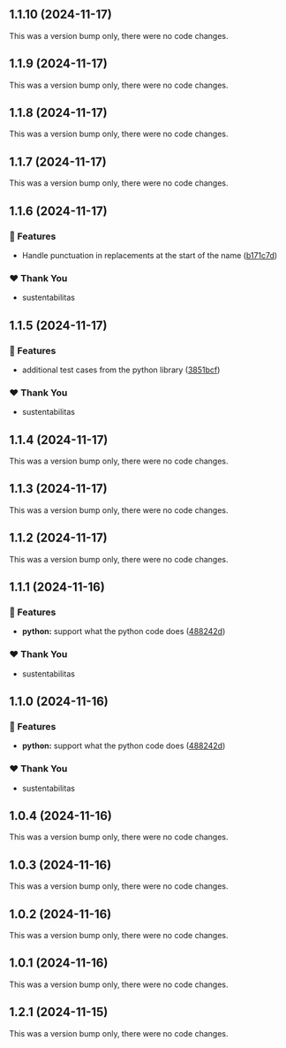 ## 1.1.10 (2024-11-17)

This was a version bump only, there were no code changes.

## 1.1.9 (2024-11-17)

This was a version bump only, there were no code changes.

## 1.1.8 (2024-11-17)

This was a version bump only, there were no code changes.

## 1.1.7 (2024-11-17)

This was a version bump only, there were no code changes.

## 1.1.6 (2024-11-17)

### 🚀 Features

- Handle punctuation in replacements at the start of the name ([b171c7d](https://github.com/qonstrue/opensource/commit/b171c7d))

### ❤️  Thank You

- sustentabilitas

## 1.1.5 (2024-11-17)

### 🚀 Features

- additional test cases from the python library ([3851bcf](https://github.com/qonstrue/opensource/commit/3851bcf))

### ❤️  Thank You

- sustentabilitas

## 1.1.4 (2024-11-17)

This was a version bump only, there were no code changes.

## 1.1.3 (2024-11-17)

This was a version bump only, there were no code changes.

## 1.1.2 (2024-11-17)

This was a version bump only, there were no code changes.

## 1.1.1 (2024-11-16)

### 🚀 Features

- **python:** support what the python code does ([488242d](https://github.com/qonstrue/opensource/commit/488242d))

### ❤️  Thank You

- sustentabilitas

## 1.1.0 (2024-11-16)

### 🚀 Features

- **python:** support what the python code does ([488242d](https://github.com/qonstrue/opensource/commit/488242d))

### ❤️  Thank You

- sustentabilitas

## 1.0.4 (2024-11-16)

This was a version bump only, there were no code changes.

## 1.0.3 (2024-11-16)

This was a version bump only, there were no code changes.

## 1.0.2 (2024-11-16)

This was a version bump only, there were no code changes.

## 1.0.1 (2024-11-16)

This was a version bump only, there were no code changes.

## 1.2.1 (2024-11-15)

This was a version bump only, there were no code changes.